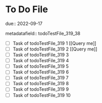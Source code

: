 # To Do File

due:: 2022-09-17

metadatafield:: todoTestFile_319_38

- [ ] Task of todoTestFile_319 1 [[Query me]]
- [ ] Task of todoTestFile_319 2 [[Query me]]
- [ ] Task of todoTestFile_319 3
- [ ] Task of todoTestFile_319 4
- [ ] Task of todoTestFile_319 5
- [ ] Task of todoTestFile_319 6
- [ ] Task of todoTestFile_319 7
- [ ] Task of todoTestFile_319 8
- [ ] Task of todoTestFile_319 9
- [ ] Task of todoTestFile_319 10